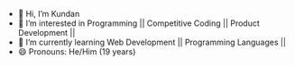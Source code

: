 - 👋 Hi, I’m Kundan
- 👀 I’m interested in Programming || Competitive Coding || Product Development || 
- 🌱 I’m currently learning Web Development || Programming Languages ||
- 😄 Pronouns: He/Him (19 years) 
